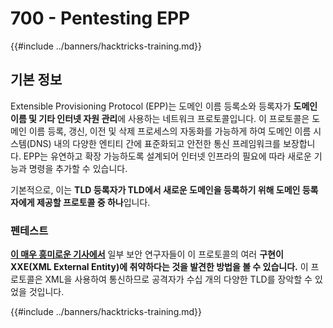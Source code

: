 # 700 - Pentesting EPP

{{#include ../banners/hacktricks-training.md}}

## 기본 정보

Extensible Provisioning Protocol (EPP)는 도메인 이름 등록소와 등록자가 **도메인 이름 및 기타 인터넷 자원 관리**에 사용하는 네트워크 프로토콜입니다. 이 프로토콜은 도메인 이름 등록, 갱신, 이전 및 삭제 프로세스의 자동화를 가능하게 하여 도메인 이름 시스템(DNS) 내의 다양한 엔티티 간에 표준화되고 안전한 통신 프레임워크를 보장합니다. EPP는 유연하고 확장 가능하도록 설계되어 인터넷 인프라의 필요에 따라 새로운 기능과 명령을 추가할 수 있습니다.

기본적으로, 이는 **TLD 등록자가 TLD에서 새로운 도메인을 등록하기 위해 도메인 등록자에게 제공할 프로토콜 중 하나**입니다.

### 펜테스트

[**이 매우 흥미로운 기사에서**](https://hackcompute.com/hacking-epp-servers/) 일부 보안 연구자들이 이 프로토콜의 여러 **구현이 XXE(XML External Entity)에 취약하다는 것을 발견한 방법을 볼 수 있습니다.** 이 프로토콜은 XML을 사용하여 통신하므로 공격자가 수십 개의 다양한 TLD를 장악할 수 있었을 것입니다.

{{#include ../banners/hacktricks-training.md}}
